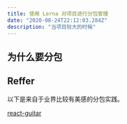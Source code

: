 ```yaml
---
title: 使用 Lerna 对项目进行分包管理
date: "2020-08-24T22:12:03.284Z"
description: "当项目较大的时候"
---
```


## 为什么要分包


## 


## Reffer

以下是来自于业界比较有美感的分包实践。

[react-guitar](https://github.com/4lejandrito/react-guitar)